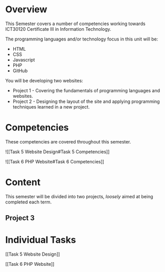 # Overview
This Semester covers a number of competencies working towards ICT30120 Certificate III in Information Technology.

The programming languages and/or technology focus in this unit will be:
- HTML
- CSS
- Javascript
- PHP
- GitHub

You will be developing two websites:
- Project 1 - Covering the fundamentals of programming languages and websites.
- Project 2 - Designing the layout of the site and applying programming techniques learned in a new project.


# Competencies
These competencies are covered throughout this semester.

![[Task 5 Website Design#Task 5 Competencies]]

![[Task 6 PHP Website#Task 6 Competencies]]

# Content
This semester will be divided into two projects, *loosely* aimed at being completed each term.

## Project 3

# Individual Tasks

[[Task 5 Website Design]]

[[Task 6 PHP Website]]


